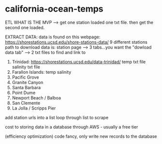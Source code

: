 # california-ocean-temps

ETL 
WHAT IS THE MVP -->
get one station loaded one txt file. 
then get the second one loaded. 


EXTRACT DATA: 
data is found on this webpage: https://shorestations.ucsd.edu/shore-stations-data/
9 different stations
path to download data is:
    station page --> 3 tabs...you want the "dowload data tab" --> 2 txt files to find and link to
1. Trinidad: https://shorestations.ucsd.edu/data-trinidad/
    temp txt file
    salinity txt file
2. Farallon Islands:
    temp
    salinity
3. Pacific Grove
4. Granite Canyon
5. Santa Barbara
6. Point Dume
7. Newport Beach / Balboa
8. San Clemente
9. La Jolla / Scripps Pier

add station urls into a list
loop through list to scrape

cost to storing data in a database through AWS - usually a free tier

(efficiency optimization) code fancy, only write new records to the database 